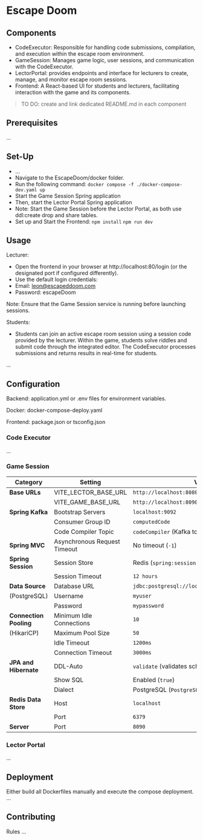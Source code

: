 # Escape Doom

## Components

- CodeExecutor: Responsible for handling code submissions, compilation, and execution within the escape room environment.
- GameSession: Manages game logic, user sessions, and communication with the CodeExecutor.
- LectorPortal: provides endpoints and interface for lecturers to create, manage, and monitor escape room sessions.
- Frontend: A React-based UI for students and lecturers, facilitating interaction with the game and its components.

>TO DO: create and link dedicated README.md in each component

## Prerequisites

...


## Set-Up

- ...
- Navigate to the EscapeDoom/docker folder.
- Run the following command:
`docker compose -f ./docker-compose-dev.yaml up`
- Start the Game Session Spring application
- Then, start the Lector Portal Spring application
- Note: Start the Game Session before the Lector Portal, as both use ddl:create drop and share tables.
- Set up and Start the Frontend:
`npm install`
`npm run dev`


## Usage

Lecturer:

- Open the frontend in your browser at http://localhost:80/login (or the designated port if configured differently).
- Use the default login credentials:
- Email: leon@escapeddoom.com
- Password: escapeDoom

Note: Ensure that the Game Session service is running before launching sessions.

Students:
- Students can join an active escape room session using a session code provided by the lecturer.
Within the game, students solve riddles and submit code through the integrated editor.
The CodeExecutor processes submissions and returns results in real-time for students.

...

## Configuration


Backend: application.yml or .env files for environment variables.

Docker: docker-compose-deploy.yaml

Frontend:  package.json or tsconfig.json

### Code Executor

...

### Game Session

| Category               | Setting                         | Value                                                |
|------------------------|---------------------------------|------------------------------------------------------|
| **Base URLs**          | VITE_LECTOR_BASE_URL            | `http://localhost:8080/api/v1`                       |
|                        | VITE_GAME_BASE_URL              | `http://localhost:8090/api`                          |
| **Spring Kafka**       | Bootstrap Servers               | `localhost:9092`                                     |
|                        | Consumer Group ID               | `computedCode`                                       |
|                        | Code Compiler Topic              | `codeCompiler` (Kafka topic for code execution)      |
| **Spring MVC**         | Asynchronous Request Timeout    | No timeout (`-1`)                                    |
| **Spring Session**     | Session Store                   | Redis (`spring:session` namespace)                   |
|                        | Session Timeout                 | `12 hours`                                           |
| **Data Source**        | Database URL                    | `jdbc:postgresql://localhost:5433/LectorPortal`      |
| (PostgreSQL)           | Username                        | `myuser`                                             |
|                        | Password                        | `mypassword`                                         |
| **Connection Pooling** | Minimum Idle Connections        | `10`                                                 |
| (HikariCP)             | Maximum Pool Size               | `50`                                                 |
|                        | Idle Timeout                    | `1200ms`                                             |
|                        | Connection Timeout              | `3000ms`                                             |
| **JPA and Hibernate**  | DDL-Auto                        | `validate` (validates schema without altering)       |
|                        | Show SQL                        | Enabled (`true`)                                     |
|                        | Dialect                         | PostgreSQL (`PostgreSQLDialect`)                     |
| **Redis Data Store**   | Host                            | `localhost`                                          |
|                        | Port                            | `6379`                                               |
| **Server**             | Port                            | `8090`                                               |

### Lector Portal

...



## Deployment

Either build all Dockerfiles manually and execute the compose deployment.
...

## Contributing

Rules
...
